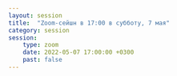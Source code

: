 ```yaml
---
layout: session
title:  "Zoom-сейшн в 17:00 в cубботу, 7 мая"
category: session
session:
    type: zoom
    date: 2022-05-07 17:00:00 +0300
    past: false
---
```

